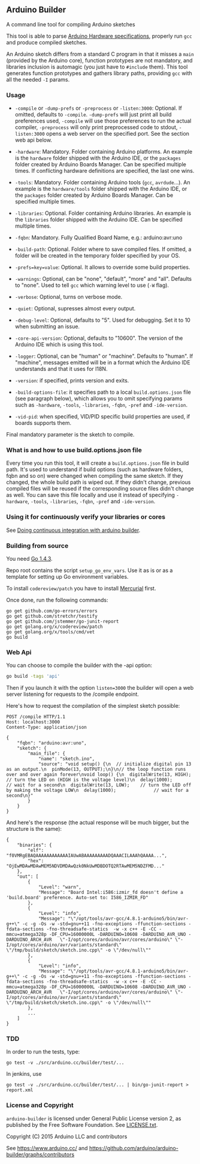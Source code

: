 ## Arduino Builder

A command line tool for compiling Arduino sketches

This tool is able to parse [Arduino Hardware specifications](https://github.com/arduino/Arduino/wiki/Arduino-IDE-1.5-3rd-party-Hardware-specification), properly run `gcc` and produce compiled sketches.

An Arduino sketch differs from a standard C program in that it misses a `main` (provided by the Arduino core), function prototypes are not mandatory, and libraries inclusion is automagic (you just have to `#include` them).
This tool generates function prototypes and gathers library paths, providing `gcc` with all the needed `-I` params.

### Usage

* `-compile` or `-dump-prefs` or `-preprocess` or `-listen:3000`: Optional. If omitted, defaults to `-compile`. `-dump-prefs` will just print all build preferences used, `-compile` will use those preferences to run the actual compiler, `-preprocess` will only print preprocessed code to stdout, `-listen:3000` opens a web server on the specified port. See the section web api below.

* `-hardware`: Mandatory. Folder containing Arduino platforms. An example is the `hardware` folder shipped with the Arduino IDE, or the `packages` folder created by Arduino Boards Manager. Can be specified multiple times. If conflicting hardware definitions are specified, the last one wins.

* `-tools`: Mandatory. Folder containing Arduino tools (`gcc`, `avrdude`...). An example is the `hardware/tools` folder shipped with the Arduino IDE, or the `packages` folder created by Arduino Boards Manager. Can be specified multiple times.

* `-libraries`: Optional. Folder containing Arduino libraries. An example is the `libraries` folder shipped with the Arduino IDE. Can be specified multiple times.

* `-fqbn`: Mandatory. Fully Qualified Board Name, e.g.: arduino:avr:uno

* `-build-path`: Optional. Folder where to save compiled files. If omitted, a folder will be created in the temporary folder specified by your OS.

* `-prefs=key=value`: Optional. It allows to override some build properties.

* `-warnings`: Optional, can be "none", "default", "more" and "all". Defaults to "none". Used to tell `gcc` which warning level to use (`-W` flag).

* `-verbose`: Optional, turns on verbose mode.

* `-quiet`: Optional, supresses almost every output.

* `-debug-level`: Optional, defaults to "5". Used for debugging. Set it to 10 when submitting an issue.

* `-core-api-version`: Optional, defaults to "10600". The version of the Arduino IDE which is using this tool.

* `-logger`: Optional, can be "human" or "machine". Defaults to "human". If "machine", messages emitted will be in a format which the Arduino IDE understands and that it uses for I18N.

* `-version`: if specified, prints version and exits.

* `-build-options-file`: it specifies path to a local `build.options.json` file (see paragraph below), which allows you to omit specifying params such as `-hardware`, `-tools`, `-libraries`, `-fqbn`, `-pref` and `-ide-version`.

* `-vid-pid`: when specified, VID/PID specific build properties are used, if boards supports them.

Final mandatory parameter is the sketch to compile.

### What is and how to use build.options.json file

Every time you run this tool, it will create a `build.options.json` file in build path. It's used to understand if build options (such as hardware folders, fqbn and so on) were changed when compiling the same sketch.
If they changed, the whole build path is wiped out. If they didn't change, previous compiled files will be reused if the corresponding source files didn't change as well.
You can save this file locally and use it instead of specifying `-hardware`, `-tools`, `-libraries`, `-fqbn`, `-pref` and `-ide-version`.

### Using it for continuously verify your libraries or cores

See [Doing continuous integration with arduino builder](https://github.com/arduino/arduino-builder/wiki/Doing-continuous-integration-with-arduino-builder/).

### Building from source

You need [Go 1.4.3](https://golang.org/dl/#go1.4.3).

Repo root contains the script `setup_go_env_vars`. Use it as is or as a template for setting up Go environment variables.

To install `codereview/patch` you have to install [Mercurial](https://www.mercurial-scm.org/) first.

Once done, run the following commands:

```
go get github.com/go-errors/errors
go get github.com/stretchr/testify
go get github.com/jstemmer/go-junit-report
go get golang.org/x/codereview/patch
go get golang.org/x/tools/cmd/vet
go build
```

### Web Api

You can choose to compile the builder with the -api option:

```bash
go build -tags 'api'
```

Then if you launch it with the option `listen=3000` the builder will open a web server listening for requests to the /compile endpoint.

Here's how to request the compilation of the simplest sketch possible:

```
POST /compile HTTP/1.1
Host: localhost:3000
Content-Type: application/json

{
    "fqbn": "arduino:avr:uno",
    "sketch": {
        "main_file": {
            "name": "sketch.ino",
            "source": "void setup() {\n  // initialize digital pin 13 as an output.\n  pinMode(13, OUTPUT);\n}\n// the loop function runs over and over again forever\nvoid loop() {\n  digitalWrite(13, HIGH);   // turn the LED on (HIGH is the voltage level)\n  delay(1000);              // wait for a second\n  digitalWrite(13, LOW);    // turn the LED off by making the voltage LOW\n  delay(1000);              // wait for a second\n}"
        }
    }
}
```

And here's the response (the actual response will be much bigger, but the structure is the same):

```
{
    "binaries": {
        "elf": "f0VMRgEBAQAAAAAAAAAAAAIAUwABAAAAAAAAADQAAACILAAAhQAAAA...",
        "hex": "OjEwMDAwMDAwMEM5NDVDMDAwQzk0NkUwMDBDOTQ2RTAwMEM5NDZFMD..."
    },
    "out": [
        {
            "Level": "warn",
            "Message": "Board Intel:i586:izmir_fd doesn't define a 'build.board' preference. Auto-set to: I586_IZMIR_FD"
        },
        {
            "Level": "info",
            "Message": "\"/opt/tools/avr-gcc/4.8.1-arduino5/bin/avr-g++\" -c -g -Os -w -std=gnu++11 -fno-exceptions -ffunction-sections -fdata-sections -fno-threadsafe-statics  -w -x c++ -E -CC -mmcu=atmega328p -DF_CPU=16000000L -DARDUINO=10608 -DARDUINO_AVR_UNO -DARDUINO_ARCH_AVR   \"-I/opt/cores/arduino/avr/cores/arduino\" \"-I/opt/cores/arduino/avr/variants/standard\" \"/tmp/build/sketch/sketch.ino.cpp\" -o \"/dev/null\""
        },
        {
            "Level": "info",
            "Message": "\"/opt/tools/avr-gcc/4.8.1-arduino5/bin/avr-g++\" -c -g -Os -w -std=gnu++11 -fno-exceptions -ffunction-sections -fdata-sections -fno-threadsafe-statics  -w -x c++ -E -CC -mmcu=atmega328p -DF_CPU=16000000L -DARDUINO=10608 -DARDUINO_AVR_UNO -DARDUINO_ARCH_AVR   \"-I/opt/cores/arduino/avr/cores/arduino\" \"-I/opt/cores/arduino/avr/variants/standard\" \"/tmp/build/sketch/sketch.ino.cpp\" -o \"/dev/null\""
        },
        ...
    ]
}
```

### TDD

In order to run the tests, type:

```
go test -v ./src/arduino.cc/builder/test/...
```

In jenkins, use
```
go test -v ./src/arduino.cc/builder/test/... | bin/go-junit-report > report.xml
```

### License and Copyright

`arduino-builder` is licensed under General Public License version 2, as published by the Free Software Foundation. See [LICENSE.txt](LICENSE.txt).

Copyright (C) 2015 Arduino LLC and contributors

See https://www.arduino.cc/ and https://github.com/arduino/arduino-builder/graphs/contributors

